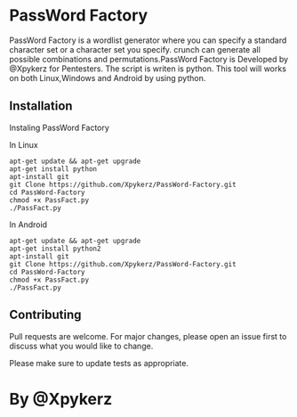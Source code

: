 # PassWord Factory

   PassWord Factory is a wordlist generator where you can specify a standard character set or a character set you specify. crunch can generate all possible combinations and permutations.PassWord Factory is Developed by @Xpykerz for Pentesters. The script is writen is python. This tool will works on both Linux,Windows and Android by using python.

## Installation

Instaling PassWord Factory

In Linux

```
apt-get update && apt-get upgrade
apt-get install python
apt-install git
git Clone https://github.com/Xpykerz/PassWord-Factory.git
cd PassWord-Factory
chmod +x PassFact.py
./PassFact.py
```

In Android

```
apt-get update && apt-get upgrade
apt-get install python2
apt-install git
git Clone https://github.com/Xpykerz/PassWord-Factory.git
cd PassWord-Factory
chmod +x PassFact.py
./PassFact.py
```

## Contributing

Pull requests are welcome. For major changes, please open an issue first to discuss what you would like to change.

Please make sure to update tests as appropriate.

# By @Xpykerz
